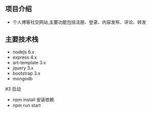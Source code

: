 
## 项目介绍
  - 个人博客社交网站,主要功能包括注册、登录、内容发布、评论、转发

## 主要技术栈
  - nodejs 6.x
  - express 4.x
  - art-template 3.x
  - jquery 3.x
  - bootstrap 3.x
  - mongodb
  
#3 启动 
  - npm install 安装依赖
  - npm run start 
